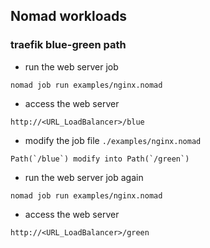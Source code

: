 ## Nomad workloads

### traefik blue-green path
- run the web server job
```
nomad job run examples/nginx.nomad
```

- access the web server
```
http://<URL_LoadBalancer>/blue
```

- modify the job file `./examples/nginx.nomad`
```
Path(`/blue`) modify into Path(`/green`)
```

- run the web server job again
```
nomad job run examples/nginx.nomad
```

- access the web server
```
http://<URL_LoadBalancer>/green
```